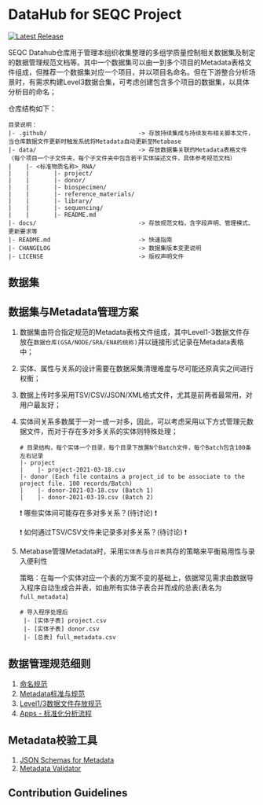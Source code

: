 # DataHub for SEQC Project

[![Latest Release](https://img.shields.io/github/release/biominer-lab/seqc-datahub.svg?label=Latest%20Release)](https://github.com/biominer-lab/seqc-datahub/releases)

SEQC Datahub仓库用于管理本组织收集整理的多组学质量控制相关数据集及制定的数据管理规范文档等。其中一个数据集可以由一到多个项目的Metadata表格文件组成，但推荐一个数据集对应一个项目，并以项目名命名。但在下游整合分析场景时，有需求构建Level3数据合集，可考虑创建包含多个项目的数据集，以具体分析目的命名；

仓库结构如下：

```
目录说明：
|- .github/                          -> 存放持续集成与持续发布相关脚本文件，当仓库数据文件更新时触发系统将Metadata自动更新至Metabase
|- data/                             -> 存放数据集关联的Metadata表格文件（每个项目一个子文件夹，每个子文件夹中包含若干实体描述文件，具体参考规范文档）
|    |- <标准物质名称>_RNA/
|    |       |- project/
|    |       |- donor/
|    |       |- biospecimen/
|    |       |- reference_materials/
|    |       |- library/
|    |       |- sequencing/
|    |       |- README.md
|- docs/                             -> 存放规范文档，含字段声明、管理模式、更新要求等
|- README.md                         -> 快速指南
|- CHANGELOG                         -> 数据集版本变更说明
|- LICENSE                           -> 版权声明文件
```

## 数据集

## 数据集与Metadata管理方案

1. 数据集由符合指定规范的Metadata表格文件组成，其中Level1-3数据文件存放在`数据仓库(GSA/NODE/SRA/ENA的统称)`并以链接形式记录在Metadata表格中；
2. 实体、属性与关系的设计需要在数据采集清理难度与尽可能还原真实之间进行权衡；
3. 数据上传时多采用TSV/CSV/JSON/XML格式文件，尤其是前两者最常用，对用户最友好；
4. 实体间关系多数属于一对一或一对多，因此，可以考虑采用以下方式管理元数据文件，而对于存在多对多关系的实体则特殊处理；

   ```
   # 目录结构，每个实体一个目录，每个目录下放置N个Batch文件，每个Batch包含100条左右记录
   |- project
   |    |- project-2021-03-18.csv
   |- donor (Each file contains a project_id to be associate to the project file. 100 records/Batch)
   |    |- donor-2021-03-18.csv (Batch 1)
   |    |- donor-2021-03-19.csv (Batch 2)
   ```

   :exclamation: 哪些实体间可能存在多对多关系？(待讨论) :exclamation:

   :exclamation: 如何通过TSV/CSV文件来记录多对多关系？(待讨论) :exclamation:

5. Metabase管理Metadata时，采用`实体表`与`合并表`共存的策略来平衡易用性与录入便利性
   
   策略：在每一个实体对应一个表的方案不变的基础上，依据常见需求由数据导入程序自动生成合并表，如由所有实体子表合并而成的总表(表名为`full_metadata`)

   ```
   # 导入程序处理后
    |- [实体子表] project.csv
    |- [实体子表] donor.csv
    |- [总表] full_metadata.csv
   ```

## 数据管理规范细则

1. [命名规范](./docs/names.md)
2. [Metadata标准与规范](./docs/metadata.md)
3. [Level1/3数据文件存放规范](./docs/datafile.md)
4. [Apps - 标准化分析流程](./docs/apps.md)

## Metadata校验工具

1. [JSON Schemas for Metadata](./specs/metadata.json)
2. [Metadata Validator](https://github.com/biominer-lab/metadata-validator.git)


## Contribution Guidelines